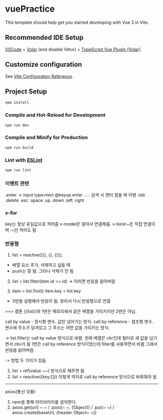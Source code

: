 # vuePractice

This template should help get you started developing with Vue 3 in Vite.

## Recommended IDE Setup

[VSCode](https://code.visualstudio.com/) + [Volar](https://marketplace.visualstudio.com/items?itemName=Vue.volar) (and disable Vetur) + [TypeScript Vue Plugin (Volar)](https://marketplace.visualstudio.com/items?itemName=Vue.vscode-typescript-vue-plugin).

## Customize configuration

See [Vite Configuration Reference](https://vitejs.dev/config/).

## Project Setup

```sh
npm install
```

### Compile and Hot-Reload for Development

```sh
npm run dev
```

### Compile and Minify for Production

```sh
npm run build
```

### Lint with [ESLint](https://eslint.org/)

```sh
npm run lint
```

### 이벤트 관련
.enter -> input type=text @keyup.enter ... : 검색 시 엔터 쳤을 때 이벤
.tab
.delete
.esc
.space
.up
.down
.left
.right

### v-for
key는 항상 유일값으로 적어줌 v-model은 알아서 연결해줌. v-bind:~은 직접 연결이며 :~만 적어도 됨

### 반응형
1. list = reactive([{}, {}, {}]);

- 배열 요소 추가, 삭제하고 싶을 때
- push는 잘 됨. 그러나 삭제가 안 됨

2. list = list.filter(item.id == id)
-> 이러면 반응을 잃어버림

3. item = list.find()
item.key = list.key
- 3번을 실행해야 반응이 됨. 찾아서 다시 반응형으로 연결


==> 결론
{{list}}와 1번은 메모리에서 같은 배열을 가리키지만 2번은 아님.

call by value - 원시형 변수. 값만 넘어가는 방식.
call by reference - 참조형 변수. 변수에 주소가 담겨있고 그 주소는 어떤 값을 가리키는 방식.

-> list.filter는 call by value 방식으로 바뀜. 원래 배열은 cbr인데 필터로 새 값을 넘기면서 cbv가 됨
1번은 call by reference 방식이었는데 filter를 사용하면서 바뀜
그래서 반응을 잃어버림

-> 방법 두 가지가 있음
1. list = ref(value ~~) 방식으로 해주면 됨
2. list = reactive({key:[]}) 이렇게 억지로 call by reference 방식으로 바꿔줘야 됨


-----------------------------------------------------------------------------------------

axios(통신 모듈)
1. npm을 통해 라이브러리를 설치한다.
2. axios.get(url) ~ ~ / .post(~ ~, {Object}) / .put(~ ~) / axios.create(baseUrl, {header Object~ ~})
